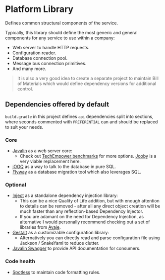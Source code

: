 # Platform Library

Defines common structural components of the service.

Typically, this library should define the most generic and general components for any service to use within a company:

- Web server to handle HTTP requests.
- Configuration reader.
- Database connection pool.
- Message bus connection primitives.
- And many more.

> It is also a very good idea to create a separate project to maintain Bill of Materials which would define dependency
> versions for additional control.

## Dependencies offered by default

`build.gradle` in this project defines `api` dependencies split into sections, where seconds commented with
`PREFERENTIAL` can and should be replaced to suit your needs.

### Core

- [Javalin](https://javalin.io/) as a web server core:
    - Check out [TechEmpower benchmarks](https://www.techempower.com/benchmarks) for more
      options. [Jooby](https://jooby.io/) is a very viable replacement here.
- [jOOQ](https://www.jooq.org/) as a way to talk to the database in pure SQL.
- [Flyway](https://www.red-gate.com/products/flyway/) as a database migration tool which also leverages SQL.

### Optional

- [Inject](https://github.com/SuppieRK/inject) as a standalone dependency injection library:
    - This can be a nice Quality of Life addition, but with enough attention to details can be removed - after all any
      direct object creation will be much faster than any reflection-based Dependency Injector.
    - If you are adamant on the need for Dependency Injection, as alternative I would personally recommend checking out
      a set of libraries from [Avaje](https://avaje.io/inject/).
- [Gestalt](https://gestalt-config.github.io/gestalt/) as a customizable configuration library:
    - Alternatively you can directly read and parse configuration file using Jackson / SnakeYaml to reduce clutter.
- [Javalin Swagger](https://javalin.io/tutorials/openapi-example) to provide API documentation for consumers.

### Code health

- [Spotless](https://github.com/diffplug/spotless) to maintain code formatting rules.